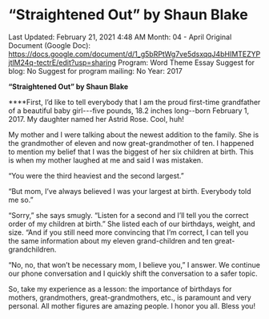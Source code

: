 # “Straightened Out” by Shaun Blake

Last Updated: February 21, 2021 4:48 AM
Month: 04 - April
Original Document (Google Doc): https://docs.google.com/document/d/1_g5bRPtWg7ve5dsxqqJ4bHIMTEZYPjtlM24q-tectrE/edit?usp=sharing
Program: Word Theme Essay
Suggest for blog: No
Suggest for program mailing: No
Year: 2017

**“Straightened Out” by Shaun Blake**

****First, I’d like to tell everybody that I am the proud first-time grandfather of a beautiful baby girl---five pounds, 18.2 inches long--born February 1, 2017. My daughter named her Astrid Rose. Cool, huh!

My mother and I were talking about the newest addition to the family. She is the grandmother of eleven and now great-grandmother of ten. I happened to mention my belief that I was the biggest of her six children at birth. This is when my mother laughed at me and said I was mistaken.

“You were the third heaviest and the second largest.”

“But mom, I’ve always believed I was your largest at birth. Everybody told me so.”

“Sorry,” she says smugly. “Listen for a second and I’ll tell you the correct order of my children at birth.” She listed each of our birthdays, weight, and size. “And if you still need more convincing that I’m correct, I can tell you the same information about my eleven grand-children and ten great-grandchildren.

“No, no, that won’t be necessary mom, I believe you,” I answer. We continue our phone conversation and I quickly shift the conversation to a safer topic.

So, take my experience as a lesson: the importance of birthdays for mothers, grandmothers, great-grandmothers, etc., is paramount and very personal. All mother figures are amazing people. I honor you all. Bless you!